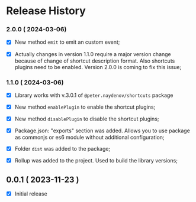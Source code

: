 # Release History



### 2.0.0 ( 2024-03-06)
- [x] New method `emit` to emit an custom event;
- [x] Actually changes in version 1.1.0 require a major version change because of change of shortcut description format. Also shortcuts plugins need to be enabled. Version 2.0.0 is coming to fix this issue;




### 1.1.0 ( 2024-03-06)
- [x] Library works with v.3.0.1 of `@peter.naydenov/shortcuts` package
- [x] New method `enablePlugin` to enable the shortcut plugins;
- [x] New method `disablePlugin` to disable the shortcut plugins;
- [x] Package.json: "exports" section was added. Allows you to use package as commonjs or es6 module without additional configuration;
- [x] Folder `dist` was added to the package;
- [x] Rollup was added to the project. Used to build the library versions;



## 0.0.1 ( 2023-11-23 )
- [x] Initial release
